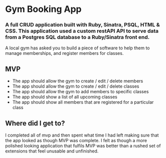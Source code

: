 # Gym Booking App

### A full CRUD application built with Ruby, Sinatra, PSQL, HTML & CSS. This application used a custom restAPI API to serve data from a Postgres SQL database to a Ruby/Sinatra front end.

A local gym has asked you to build a piece of software to help them to manage memberships, and register members for classes.

## MVP

* The app should allow the gym to create / edit / delete members
* The app should allow the gym to create / edit / delete classes
* The app should allow the gym to add members to specific classes
* The app should show a list of all upcoming classes
* The app should show all members that are registered for a particular class

## Where did I get to?

I completed all of mvp and then spent what time I had left making sure that the app looked as though MVP was complete.
I felt as though a more polished looking application that fulfils MVP was better than a rushed set of extensions that
feel unusable and unfinished.
